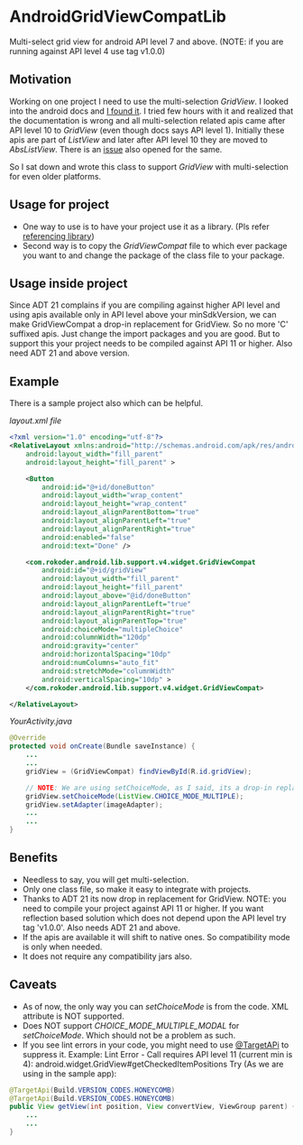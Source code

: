 AndroidGridViewCompatLib
========================

Multi-select grid view for android API level 7 and above. (NOTE: if you are running against API level 4 use tag v1.0.0)

Motivation
----------

Working on one project I need to use the multi-selection *GridView*. I looked into the android docs and [I found it](http://developer.android.com/reference/android/widget/AbsListView.html#setChoiceMode(int)). I tried few hours with it and realized that the documentation is wrong and all multi-selection related apis came after API level 10 to *GridView* (even though docs says API level 1). Initially these apis are part of *ListView* and later after API level 10 they are moved to *AbsListView*. There is an [issue](http://code.google.com/p/android/issues/detail?id=16571) also opened for the same.

So I sat down and wrote this class to support *GridView* with multi-selection for even older platforms.

Usage for project
-----------------

* One way to use is to have your project use it as a library. (Pls refer [referencing library](http://developer.android.com/guide/developing/projects/projects-eclipse.html#ReferencingLibraryProject))
* Second way is to copy the *GridViewCompat* file to which ever package you want to and change the package of the class file to your package.

Usage inside project
--------------------

Since ADT 21 complains if you are compiling against higher API level and using apis available only in API level above your minSdkVersion, we can make GridViewCompat a drop-in replacement for GridView. So no more 'C' suffixed apis. Just change the import packages and you are good. But to support this your project needs to be compiled against API 11 or higher. Also need ADT 21 and above version.

Example
-------

There is a sample project also which can be helpful.

_layout.xml file_

```xml
<?xml version="1.0" encoding="utf-8"?>
<RelativeLayout xmlns:android="http://schemas.android.com/apk/res/android"
    android:layout_width="fill_parent"
    android:layout_height="fill_parent" >

    <Button
        android:id="@+id/doneButton"
        android:layout_width="wrap_content"
        android:layout_height="wrap_content"
        android:layout_alignParentBottom="true"
        android:layout_alignParentLeft="true"
        android:layout_alignParentRight="true"
        android:enabled="false"
        android:text="Done" />

    <com.rokoder.android.lib.support.v4.widget.GridViewCompat
        android:id="@+id/gridView"
        android:layout_width="fill_parent"
        android:layout_height="fill_parent"
        android:layout_above="@id/doneButton"
        android:layout_alignParentLeft="true"
        android:layout_alignParentRight="true"
        android:layout_alignParentTop="true"
        android:choiceMode="multipleChoice"
        android:columnWidth="120dp"
        android:gravity="center"
        android:horizontalSpacing="10dp"
        android:numColumns="auto_fit"
        android:stretchMode="columnWidth"
        android:verticalSpacing="10dp" >
    </com.rokoder.android.lib.support.v4.widget.GridViewCompat>

</RelativeLayout>
```

_YourActivity.java_
```java
@Override
protected void onCreate(Bundle saveInstance) {
    ...
    ...
    gridView = (GridViewCompat) findViewById(R.id.gridView);

    // NOTE: We are using setChoiceMode, as I said, its a drop-in replacement
    gridView.setChoiceMode(ListView.CHOICE_MODE_MULTIPLE);
    gridView.setAdapter(imageAdapter);
    ...
    ...
}
```

Benefits
--------

* Needless to say, you will get multi-selection.
* Only one class file, so make it easy to integrate with projects.
* Thanks to ADT 21 its now drop in replacement for GridView. NOTE: you need to compile your project against API 11 or higher. If you want reflection based solution which does not depend upon the API level try tag 'v1.0.0'. Also needs ADT 21 and above.
* If the apis are available it will shift to native ones. So compatibility mode is only when needed.
* It does not require any compatibility jars also.

Caveats
-------

* As of now, the only way you can *setChoiceMode* is from the code. XML attribute is NOT supported.
* Does NOT support *CHOICE_MODE_MULTIPLE_MODAL* for *setChoiceMode*. Which should not be a problem as such.
* If you see lint errors in your code, you might need to use [@TargetAPi](http://developer.android.com/reference/android/annotation/TargetApi.html) to suppress it.
  Example:
  Lint Error - Call requires API level 11 (current min is 4): android.widget.GridView#getCheckedItemPositions
  Try (As we are using in the sample app):

```java
@TargetApi(Build.VERSION_CODES.HONEYCOMB)
@TargetApi(Build.VERSION_CODES.HONEYCOMB)
public View getView(int position, View convertView, ViewGroup parent) {
    ...
    ...
}
```
